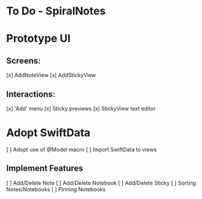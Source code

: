 

# To Do - SpiralNotes 

# Prototype UI
## Screens:
[x] AddNoteView
[x] AddStickyView

## Interactions:
[x] 'Add' menu
[x] Sticky previews 
[x] StickyView text editor

# Adopt SwiftData
[ ] Adopt use of @Model macro
[ ] Import SwiftData to views

## Implement Features
[ ] Add/Delete Note
[ ] Add/Delete Notebook
[ ] Add/Delete Sticky
[ ] Sorting Notes/Notebooks
[ ] Pinning Notebooks
